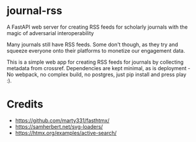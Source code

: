 # journal-rss

A FastAPI web server for creating RSS feeds for scholarly journals with the magic of adversarial interoperability

Many journals still have RSS feeds. Some don't though, as they try
and squeeze everyone onto their platforms to monetize our 
engagement data.

This is a simple web app for creating RSS feeds for journals by
collecting metadata from crossref. Dependencies are kept minimal, as
is deployment - No webpack, no complex build, no postgres,
just pip install and press play :).

# Credits

- https://github.com/marty331/fasthtmx/
- https://samherbert.net/svg-loaders/
- https://htmx.org/examples/active-search/